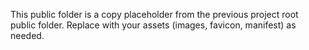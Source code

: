 This public folder is a copy placeholder from the previous project root public folder. Replace with your assets (images, favicon, manifest) as needed.